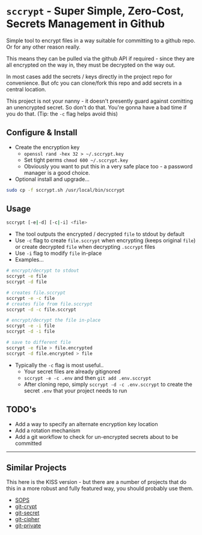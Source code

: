 # `sccrypt` - Super Simple, Zero-Cost, Secrets Management in Github
Simple tool to encrypt files in a way suitable for committing to a github repo. Or for any other reason really.

This means they can be pulled via the github API if required - since they are all encrypted on the way in, they must be decrypted on the way out.

In most cases add the secrets / keys directly in the project repo for convenience. But ofc you can clone/fork this repo and add secrets in a central location.

This project is not your nanny - it doesn't presently guard against comitting an unencrypted secret.
So don't do that. You're gonna have a bad time if you do that.
(Tip: the `-c` flag helps avoid this)

## Configure & Install
* Create the encryption key
  * `openssl rand -hex 32 > ~/.sccrypt.key`
  * Set tight perms `chmod 600 ~/.sccrypt.key`
  * Obviously you want to put this in a very safe place too - a password manager is a good choice.
* Optional install and upgrade...
```bash
sudo cp -f sccrypt.sh /usr/local/bin/sccrypt
```

## Usage
```bash
sccrypt [-e|-d] [-c|-i] <file>
```
* The tool outputs the encrypted / decrypted `file` to stdout by default
* Use `-c` flag to create `file.sccrypt` when encrypting (keeps original `file`) or create decrypted `file` when decrypting `.sccrypt` files
* Use `-i` flag to modify `file` in-place
* Examples...
```bash
# encrypt/decrypt to stdout
sccrypt -e file                    
sccrypt -d file

# creates file.sccrypt
sccrypt -e -c file
# creates file from file.sccrypt
sccrypt -d -c file.sccrypt

# encrypt/decrypt the file in-place
sccrypt -e -i file
sccrypt -d -i file

# save to different file
sccrypt -e file > file.encrypted
sccrypt -d file.encrypted > file
```
* Typically the `-c` flag is most useful..
  * Your secret files are already gitignored
  * `sccrypt -e -c .env` and then `git add .env.sccrypt`
  * After cloning repo, simply `sccrypt -d -c .env.sccrypt` to create the secret `.env` that your project needs to run

## TODO's
* Add a way to specify an alternate encryption key location
* Add a rotation mechanism
* Add a git workflow to check for un-encrypted secrets about to be committed

---

## Similar Projects
This here is the KISS version - but there are a number of projects that do this in a more robust and fully featured way, you should probably use them.

* [SOPS](https://github.com/getsops/sops)
* [git-crypt](https://github.com/AGWA/git-crypt)
* [git-secret](https://github.com/sobolevn/git-secret)
* [git-cipher](https://github.com/wincent/git-cipher)
* [git-private](https://github.com/erkkah/git-private)
